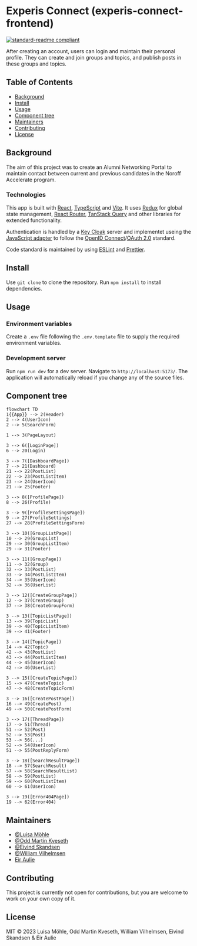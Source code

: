 # Experis Connect (experis-connect-frontend)

[![standard-readme compliant](https://img.shields.io/badge/standard--readme-OK-green.svg?style=flat-square)](https://github.com/RichardLitt/standard-readme)

After creating an account, users can login and maintain their personal profile. They can create and join groups and topics, and publish posts in these groups and topics.

## Table of Contents

- [Background](#Background)
- [Install](#Install)
- [Usage](#Usage)
- [Component tree](#component-tree)
- [Maintainers](#Maintainers)
- [Contributing](#Contributing)
- [License](#License)

## Background

The aim of this project was to create an Alumni Networking Portal to maintain contact between current and previous candidates in the Noroff Accelerate program.

### Technologies

This app is built with [React](https://react.dev/), [TypeScript](https://www.typescriptlang.org/) and [Vite](https://vitejs.dev/). It uses [Redux](https://redux.js.org/) for global state management, [React Router](https://reactrouter.com/), [TanStack Query](https://tanstack.com/query/latest) and other libraries for extended functionality.

Authentication is handled by a [Key Cloak](https://www.keycloak.org) server and implementet useing the [JavaScript adapter](https://www.keycloak.org/docs/latest/securing_apps/#_javascript_adapter) to follow the [OpenID Connect](https://openid.net/connect/)/[OAuth 2.0](https://oauth.net/2/) standard.

Code standard is maintained by using [ESLint](https://eslint.org/) and [Prettier](https://prettier.io/).

## Install

Use `git clone` to clone the repository. Run `npm install` to install dependencies.

## Usage

### Environment variables

Create a `.env` file following the `.env.template` file to supply the required environment variables.

### Development server

Run `npm run dev` for a dev server. Navigate to `http://localhost:5173/`. The application will automatically reload if you change any of the source files.

## Component tree

```mermaid
flowchart TD
1{{App}} --> 2(Header)
2 --> 4(UserIcon)
2 --> 5(SearchForm)

1 --> 3(PageLayout)

3 --> 6([LoginPage])
6 --> 20(Login)

3 --> 7([DashboardPage])
7 --> 21(Dashboard)
21 --> 22(PostList)
22 --> 23(PostListItem)
23 --> 24(UserIcon)
21 --> 25(Footer)

3 --> 8([ProfilePage])
8 --> 26(Profile)

3 --> 9([ProfileSettingsPage])
9 --> 27(ProfileSettings)
27 --> 28(ProfileSettingsForm)

3 --> 10([GroupListPage])
10 --> 29(GroupList)
29 --> 30(GroupListItem)
29 --> 31(Footer)

3 --> 11([GroupPage])
11 --> 32(Group)
32 --> 33(PostList)
33 --> 34(PostListItem)
34 --> 35(UserIcon)
32 --> 36(UserList)

3 --> 12([CreateGroupPage])
12 --> 37(CreateGroup)
37 --> 38(CreateGroupForm)

3 --> 13([TopicListPage])
13 --> 39(TopicList)
39 --> 40(TopicListItem)
39 --> 41(Footer)

3 --> 14([TopicPage])
14 --> 42(Topic)
42 --> 43(PostList)
43 --> 44(PostListItem)
44 --> 45(UserIcon)
42 --> 46(UserList)

3 --> 15([CreateTopicPage])
15 --> 47(CreateTopic)
47 --> 48(CreateTopicForm)

3 --> 16([CreatePostPage])
16 --> 49(CreatePost)
49 --> 50(CreatePostForm)

3 --> 17([ThreadPage])
17 --> 51(Thread)
51 --> 52(Post)
52 --> 53(Post)
53 --> 56(...)
52 --> 54(UserIcon)
51 --> 55(PostReplyForm)

3 --> 18([SearchResultPage])
18 --> 57(SearchResult)
57 --> 58(SearchResultList)
58 --> 59(PostList)
59 --> 60(PostListItem)
60 --> 61(UserIcon)

3 --> 19([Error404Page])
19 --> 62(Error404)
```

## Maintainers

- [@Luisa Möhle](https://github.com/ansmeer)
- [@Odd Martin Kveseth](https://github.com/OddM91)
- [@Eivind Skandsen](https://github.com/Ddayisme)
- [@William Vilhelmsen](https://www.github.com/William-vil)
- [Eir Aulie]()

## Contributing

This project is currently not open for contributions, but you are welcome to work on your own copy of it.

## License

MIT © 2023 Luisa Möhle, Odd Martin Kveseth, William Vilhelmsen, Eivind Skandsen & Eir Aulie
